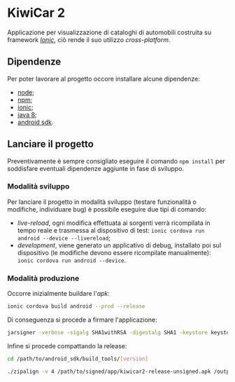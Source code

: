 # KiwiCar 2

Applicazione per visualizzazione di cataloghi di automobili costruita su framework [_Ionic_](https://ionicframework.com), ciò rende il suo utilizzo _cross-platform_.

## Dipendenze

Per poter lavorare al progetto occore installare alcune dipendenze:
- [node](https://nodejs.org/it/download/);
- [npm](https://www.npmjs.com/get-npm);
- [ionic](https://ionicframework.com/docs/installation/cli);
- [java 8](https://docs.oracle.com/javase/8/docs/technotes/guides/install/install_overview.html);
- [android sdk](https://developer.android.com/studio).

## Lanciare il progetto

Preventivamente è sempre consigliato eseguire il comando `npm install` per soddisfare eventuali dipendenze aggiunte in fase di sviluppo.

### Modalità sviluppo

Per lanciare il progetto in modalità sviluppo (testare funzionalità o modifiche, individuare bug) è possibile eseguire due tipi di comando:
- _live-reload_, ogni modifica effettuata ai sorgenti verrà ricompilata in tempo reale e trasmessa al dispositivo di test: `ionic cordova run android --device --livereload`;
- _development_, viene generato un applicativo di debug, installato poi sul dispositivo (le modifiche devono essere ricompilate manualmente): `ionic cordova run android --device`.

### Modalità produzione

Occorre inizialmente buildare l'_apk_:
```bash
ionic cordova build android --prod --release
```

Di conseguenza si procede a firmare l'applicazione:
```bash
jarsigner -verbose -sigalg SHA1withRSA -digestalg SHA1 -keystore keystore_name.keystore /path/to/unsigned/app/kiwicar2-release-unsigned.apk keystore_alias

```

Infine si procede compattando la release:
```bash
cd /path/to/android_sdk/build_tools/[version]
```
```bash
./zipalign -v 4 /path/to/signed/app/kiwicar2-release-unsigned.apk /output/path/kiwicar2.apk
```
